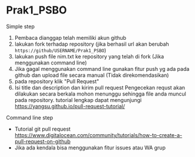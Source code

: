 # Prak1_PSBO
Simple step
1. Pembaca dianggap telah memiliki akun github
2. lakukan fork terhadap repository (jika berhasil url akan berubah `https://github/USERNAME/Prak1_PSBO`)
3. lakukan push file nim.txt ke repository yang telah di fork (Jika menggunakan command line)
4. Jika gagal menggunakan command line gunakan fitur push yg ada pada github dan upload file secara manual (Tidak direkomendasikan)
5. pada repository klik "Pull Request"
6. Isi title dan description dan kirim pull request
Pengecekan requst akan dilakukan secara berkala mohon menunggu sehingga file anda muncul pada repository. tutorial lengkap dapat mengunjungi https://yangsu.github.io/pull-request-tutorial/

Command line step
* Tutorial git pull request https://www.digitalocean.com/community/tutorials/how-to-create-a-pull-request-on-github
* Jika ada kendala bisa menggunakan fitur issues atau WA grup 
